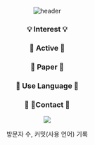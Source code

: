 <div align="center">
  
  ![header](https://capsule-render.vercel.app/api?type=waving&color=gradient&height=150&section=header&text=Welcome!&fontColor=ffffff&fontSize=70&animation=fadeIn&fontAlignY=55)
</div>
<div align="center">

### 💡 Interest 💡

### 🌟 Active 🌟

### 📖 Paper 📖

### 👀 Use Language 👀

### 💌 Contact 💌
<a href="https://garnet-raptor-461.notion.site/" target="_blank"><img src="https://img.shields.io/badge/Notion-#000000?style=flat-square&logo=Notion&logoColor=white"/></a>

방문자 수, 커밋(사용 언어) 기록

</div>

<!--
**seulgit2/seulgit2** is a ✨ _special_ ✨ repository because its `README.md` (this file) appears on your GitHub profile.

Here are some ideas to get you started:

- 🔭 I’m currently working on ...
- 🌱 I’m currently learning ...
- 👯 I’m looking to collaborate on ...
- 🤔 I’m looking for help with ...
- 💬 Ask me about ...
- 📫 How to reach me: ...
- 😄 Pronouns: ...
- ⚡ Fun fact: ...
-->
